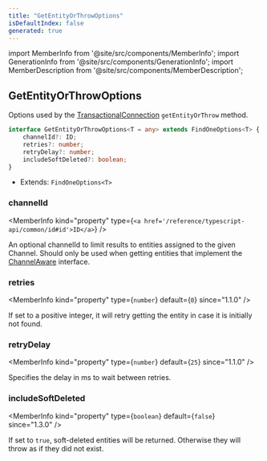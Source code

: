 ```yaml
---
title: "GetEntityOrThrowOptions"
isDefaultIndex: false
generated: true
---
```

<!-- This file was generated from the Vendure source. Do not modify. Instead, re-run the "docs:build" script -->
import MemberInfo from '@site/src/components/MemberInfo';
import GenerationInfo from '@site/src/components/GenerationInfo';
import MemberDescription from '@site/src/components/MemberDescription';


## GetEntityOrThrowOptions

<GenerationInfo sourceFile="packages/core/src/connection/types.ts" sourceLine="10" packageName="@vendure/core" />

Options used by the <a href='/reference/typescript-api/data-access/transactional-connection#transactionalconnection'>TransactionalConnection</a> `getEntityOrThrow` method.

```ts title="Signature"
interface GetEntityOrThrowOptions<T = any> extends FindOneOptions<T> {
    channelId?: ID;
    retries?: number;
    retryDelay?: number;
    includeSoftDeleted?: boolean;
}
```
* Extends: <code>FindOneOptions&#60;T&#62;</code>



<div className="members-wrapper">

### channelId

<MemberInfo kind="property" type={`<a href='/reference/typescript-api/common/id#id'>ID</a>`}   />

An optional channelId to limit results to entities assigned to the given Channel. Should
only be used when getting entities that implement the <a href='/reference/typescript-api/entities/interfaces#channelaware'>ChannelAware</a> interface.
### retries

<MemberInfo kind="property" type={`number`} default={`0`}  since="1.1.0"  />

If set to a positive integer, it will retry getting the entity in case it is initially not
found.
### retryDelay

<MemberInfo kind="property" type={`number`} default={`25`}  since="1.1.0"  />

Specifies the delay in ms to wait between retries.
### includeSoftDeleted

<MemberInfo kind="property" type={`boolean`} default={`false`}  since="1.3.0"  />

If set to `true`, soft-deleted entities will be returned. Otherwise they will
throw as if they did not exist.


</div>
